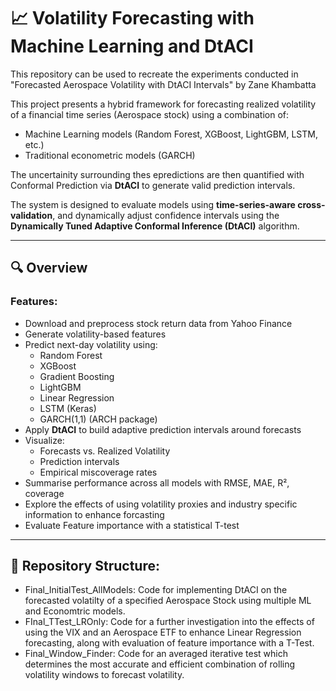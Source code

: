 # 📈 Volatility Forecasting with Machine Learning and DtACI

This repository can be used to recreate the experiments conducted in "Forecasted Aerospace Volatility with DtACI Intervals" by Zane Khambatta

This project presents a hybrid framework for forecasting realized volatility of a financial time series (Aerospace stock) using a combination of:

- Machine Learning models (Random Forest, XGBoost, LightGBM, LSTM, etc.)
- Traditional econometric models (GARCH)

The uncertainity surrounding thes epredictions are then quantified with Conformal Prediction via **DtACI** to generate valid prediction intervals.

The system is designed to evaluate models using **time-series-aware cross-validation**, and dynamically adjust confidence intervals using the **Dynamically Tuned Adaptive Conformal Inference (DtACI)** algorithm.

---

## 🔍 Overview

### Features:
- Download and preprocess stock return data from Yahoo Finance
- Generate volatility-based features
- Predict next-day volatility using:
  - Random Forest
  - XGBoost
  - Gradient Boosting
  - LightGBM
  - Linear Regression
  - LSTM (Keras)
  - GARCH(1,1) (ARCH package)
- Apply **DtACI** to build adaptive prediction intervals around forecasts
- Visualize:
  - Forecasts vs. Realized Volatility
  - Prediction intervals
  - Empirical miscoverage rates
- Summarise performance across all models with RMSE, MAE, R², coverage
- Explore the effects of using volatility proxies and industry specific information to enhance forcasting
- Evaluate Feature importance with a statistical T-test
---

## 📁 Repository Structure:
- Final_InitialTest_AllModels: Code for implementing DtACI on the forecasted volatilty of a specified Aerospace Stock using multiple ML and Economtric models.
- FInal_TTest_LROnly: Code for a further investigation into the effects of using the VIX and an Aerospace ETF to enhance Linear Regression forecasting, along with evaluation of feature importance with a T-Test.
- Final_Window_Finder: Code for an averaged iterative test which determines the most accurate and efficient combination of rolling volatility windows to forecast volatility.
